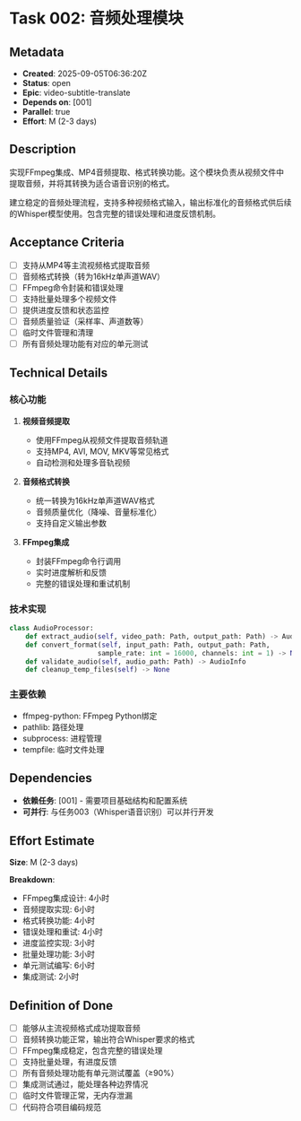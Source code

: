 # Task 002: 音频处理模块

## Metadata
- **Created**: 2025-09-05T06:36:20Z
- **Status**: open
- **Epic**: video-subtitle-translate
- **Depends on**: [001]
- **Parallel**: true
- **Effort**: M (2-3 days)

## Description
实现FFmpeg集成、MP4音频提取、格式转换功能。这个模块负责从视频文件中提取音频，并将其转换为适合语音识别的格式。

建立稳定的音频处理流程，支持多种视频格式输入，输出标准化的音频格式供后续的Whisper模型使用。包含完整的错误处理和进度反馈机制。

## Acceptance Criteria
- [ ] 支持从MP4等主流视频格式提取音频
- [ ] 音频格式转换（转为16kHz单声道WAV）
- [ ] FFmpeg命令封装和错误处理
- [ ] 支持批量处理多个视频文件
- [ ] 提供进度反馈和状态监控
- [ ] 音频质量验证（采样率、声道数等）
- [ ] 临时文件管理和清理
- [ ] 所有音频处理功能有对应的单元测试

## Technical Details
### 核心功能
1. **视频音频提取**
   - 使用FFmpeg从视频文件提取音频轨道
   - 支持MP4, AVI, MOV, MKV等常见格式
   - 自动检测和处理多音轨视频

2. **音频格式转换**
   - 统一转换为16kHz单声道WAV格式
   - 音频质量优化（降噪、音量标准化）
   - 支持自定义输出参数

3. **FFmpeg集成**
   - 封装FFmpeg命令行调用
   - 实时进度解析和反馈
   - 完整的错误处理和重试机制

### 技术实现
```python
class AudioProcessor:
    def extract_audio(self, video_path: Path, output_path: Path) -> AudioMetadata
    def convert_format(self, input_path: Path, output_path: Path, 
                      sample_rate: int = 16000, channels: int = 1) -> None
    def validate_audio(self, audio_path: Path) -> AudioInfo
    def cleanup_temp_files(self) -> None
```

### 主要依赖
- ffmpeg-python: FFmpeg Python绑定
- pathlib: 路径处理
- subprocess: 进程管理
- tempfile: 临时文件处理

## Dependencies
- **依赖任务**: [001] - 需要项目基础结构和配置系统
- **可并行**: 与任务003（Whisper语音识别）可以并行开发

## Effort Estimate
**Size**: M (2-3 days)

**Breakdown**:
- FFmpeg集成设计: 4小时
- 音频提取实现: 6小时
- 格式转换功能: 4小时
- 错误处理和重试: 4小时
- 进度监控实现: 3小时
- 批量处理功能: 3小时
- 单元测试编写: 6小时
- 集成测试: 2小时

## Definition of Done
- [ ] 能够从主流视频格式成功提取音频
- [ ] 音频转换功能正常，输出符合Whisper要求的格式
- [ ] FFmpeg集成稳定，包含完整的错误处理
- [ ] 支持批量处理，有进度反馈
- [ ] 所有音频处理功能有单元测试覆盖（≥90%）
- [ ] 集成测试通过，能处理各种边界情况
- [ ] 临时文件管理正常，无内存泄漏
- [ ] 代码符合项目编码规范